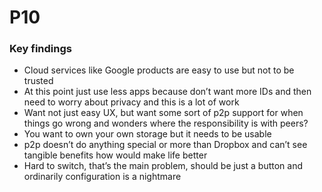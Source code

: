 # P10

### Key findings

* Cloud services like Google products are easy to use but not to be trusted
* At this point just use less apps because don’t want more IDs and then need to worry about privacy and this is a lot of work
* Want not just easy UX, but want some sort of p2p support for when things go wrong and wonders where the responsibility is with peers?
* You want to own your own storage but it needs to be usable
* p2p doesn’t do anything special or more than Dropbox and can’t see tangible benefits how would make life better
* Hard to switch, that’s the main problem, should be just a button and ordinarily configuration is a nightmare

